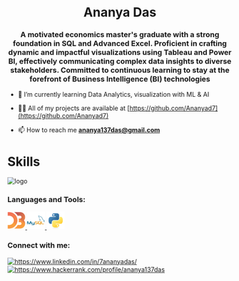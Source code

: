 <h1 align="center">Ananya Das</h1>
<h3 align="center">A motivated economics master's graduate with a strong foundation in SQL and Advanced Excel. Proficient in crafting dynamic and impactful visualizations using Tableau and Power BI, effectively communicating complex data insights to diverse stakeholders. Committed to continuous learning to stay at the forefront of Business Intelligence (BI) technologies</h3>

- 🌱 I’m currently learning Data Analytics, visualization with ML & AI 

- 👨‍💻 All of my projects are available at [https://github.com/Ananyad7](https://github.com/Ananyad7)

- 📫 How to reach me **ananya137das@gmail.com**

# Skills
![logo](https://github.com/Ananyad7/Ananyad7/assets/164981636/e89215f8-49c5-47fa-8ce9-bd0915683c11)





<h3 align="left">Languages and Tools:</h3>
<p align="left"> <a href="https://d3js.org/" target="_blank" rel="noreferrer"> <img src="https://raw.githubusercontent.com/devicons/devicon/master/icons/d3js/d3js-original.svg" alt="d3js" width="40" height="40"/> </a> <a href="https://www.mysql.com/" target="_blank" rel="noreferrer"> <img src="https://raw.githubusercontent.com/devicons/devicon/master/icons/mysql/mysql-original-wordmark.svg" alt="mysql" width="40" height="40"/> </a> <a href="https://www.python.org" target="_blank" rel="noreferrer"> <img src="https://raw.githubusercontent.com/devicons/devicon/master/icons/python/python-original.svg" alt="python" width="40" height="40"/> </a> </p>





<h3 align="left">Connect with me:</h3>
<p align="left">
<a href="https://www.linkedin.com/in/7ananyadas/" target="blank"><img align="center" src="https://raw.githubusercontent.com/rahuldkjain/github-profile-readme-generator/master/src/images/icons/Social/linked-in-alt.svg" alt="https://www.linkedin.com/in/7ananyadas/" height="30" width="40" /></a>
<a href="https://www.hackerrank.com/profile/ananya137das" target="blank"><img align="center" src="https://raw.githubusercontent.com/rahuldkjain/github-profile-readme-generator/master/src/images/icons/Social/hackerrank.svg" alt="https://www.hackerrank.com/profile/ananya137das" height="30" width="40" /></a>
</p>

